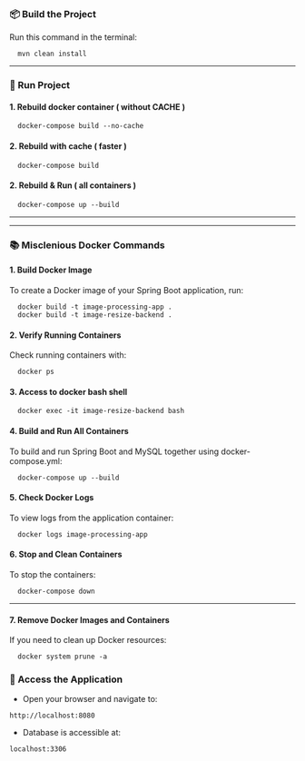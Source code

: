 
### 📦 Build the Project
Run this command in the terminal:

```shell 
  mvn clean install
```

---

### 🐳 Run Project

#### 1. Rebuild docker container ( without CACHE )  
```shell
  docker-compose build --no-cache
```
#### 2. Rebuild with cache ( faster )
```shell
  docker-compose build
```

#### 2. Rebuild & Run ( all containers )
```shell
  docker-compose up --build
```
---

<!--
#### 3. Re-Run
```shell
  mvn spring-boot:run 
```

-->

---

### 📚 Misclenious Docker Commands
#### 1. Build Docker Image
To create a Docker image of your Spring Boot application, run:
``` shell
  docker build -t image-processing-app .
  docker build -t image-resize-backend .
```

#### 2. Verify Running Containers
Check running containers with:
```shell
  docker ps
```

#### 3. Access to docker bash shell
```shell
  docker exec -it image-resize-backend bash
```
#### 4. Build and Run All Containers
To build and run Spring Boot and MySQL together using docker-compose.yml:
```shell
  docker-compose up --build
```

#### 5. Check Docker Logs
To view logs from the application container:
```shell
  docker logs image-processing-app
```

#### 6. Stop and Clean Containers
To stop the containers:
```shell
  docker-compose down
```
---

#### 7. Remove Docker Images and Containers
If you need to clean up Docker resources:
```shell
  docker system prune -a
```

### 🚀 Access the Application
- Open your browser and navigate to:
```
http://localhost:8080
```
- Database is accessible at:
```
localhost:3306
```
